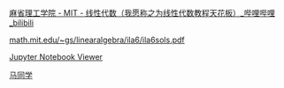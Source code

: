 [麻省理工学院 - MIT - 线性代数（我愿称之为线性代数教程天花板）\_哔哩哔哩\_bilibili](https://www.bilibili.com/video/BV16Z4y1U7oU/)

[math.mit.edu/\~gs/linearalgebra/ila6/ila6sols.pdf](https://math.mit.edu/~gs/linearalgebra/ila6/ila6sols.pdf)

[Jupyter Notebook Viewer](https://nbviewer.org/github/zlotus/notes-linear-algebra/tree/master/)

[马同学](https://www.matongxue.com/parts/2228/)